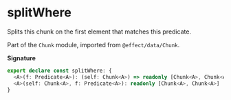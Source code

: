 # splitWhere

Splits this chunk on the first element that matches this predicate.

Part of the `Chunk` module, imported from `@effect/data/Chunk`.

**Signature**

```ts
export declare const splitWhere: {
  <A>(f: Predicate<A>): (self: Chunk<A>) => readonly [Chunk<A>, Chunk<A>]
  <A>(self: Chunk<A>, f: Predicate<A>): readonly [Chunk<A>, Chunk<A>]
}
```
